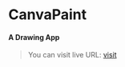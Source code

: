 # CanvaPaint

#### A Drawing App

> You can visit live URL: [visit](https://canvapaint.netlify.app)

